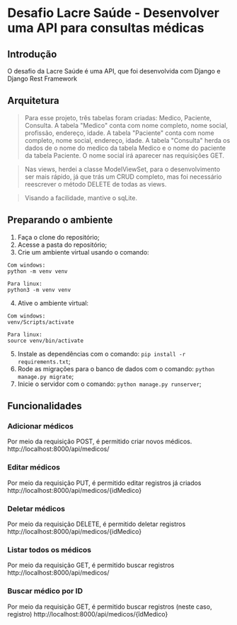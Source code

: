 # Desafio Lacre Saúde - Desenvolver uma API para consultas médicas

## Introdução
O desafio da Lacre Saúde é uma API, que foi desenvolvida com Django e Django Rest Framework

## Arquitetura 
> Para esse projeto, três tabelas foram criadas: Medico, Paciente, Consulta.
A tabela "Medico" conta com nome completo, nome social, profissão, endereço, idade.
A tabela "Paciente" conta com nome completo, nome social, endereço, idade.
A tabela "Consulta" herda os dados de o nome do medico da tabela Medico e o nome do paciente da tabela Paciente.
O nome social irá aparecer nas requisições GET.

> Nas views, herdei a classe ModelViewSet, para o desenvolvimento ser mais rápido, já que trás um CRUD completo, mas foi necessário reescrever o método DELETE de todas as views.

> Visando a facilidade, mantive o sqLite.

## Preparando o ambiente
1. Faça o clone do repositório;
2. Acesse a pasta do repositório;
3. Crie um ambiente virtual usando o comando:
  ```
  Com windows:
  python -m venv venv

  Para linux:
  python3 -m venv venv
  ```

4. Ative o ambiente virtual:
  ```
  Com windows:
  venv/Scripts/activate

  Para linux:
  source venv/bin/activate
  ```
5. Instale as dependências com o comando: `pip install -r requirements.txt`;
6. Rode as migrações para o banco de dados com o comando: `python manage.py migrate`;
7. Inicie o servidor com o comando: `python manage.py runserver`;

## Funcionalidades 

### Adicionar médicos
Por meio da requisição POST, é permitido criar novos médicos.
http://localhost:8000/api/medicos/

### Editar médicos
Por meio da requisição PUT, é permitido editar registros já criados
http://localhost:8000/api/medicos/{idMedico}

### Deletar médicos
Por meio da requisição DELETE, é permitido deletar registros
http://localhost:8000/api/medicos/{idMedico}

### Listar todos os médicos
Por meio da requisição GET, é permitido buscar registros
http://localhost:8000/api/medicos/

### Buscar médico por ID
Por meio da requisição GET, é permitido buscar registros (neste caso, registro)
http://localhost:8000/api/medicos/{îdMedico}




